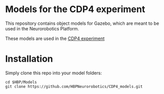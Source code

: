 # Models for the CDP4 experiment

This repository contains object models for Gazebo, which are meant to be used in the Neurorobotics Platform.

These models are used in the [CDP4 experiment](https://github.com/HBPNeurorobotics/CDP4_experiment)

# Installation

Simply clone this repo into your model folders:

```
cd $HBP/Models
git clone https://github.com/HBPNeurorobotics/CDP4_models.git
```
